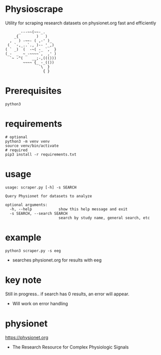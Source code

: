 # Physioscrape
Utility for scraping research datasets on physionet.org fast and efficiently

```
      _---~~(~~-_.
    _{        )   )
  ,   ) -~~- ( ,-' )_
 (  `-,_..`., )-- '_,)
( ` _)  (  -~( -_ `,  }
(_-  _  ~_-~~~~`,  ,' )
  `~ -^(    __;-,((()))
        ~~~~ {_ -_(())
               `\  }
                 { }
```

# Prerequisites
```
python3
```

# requirements
```
# optional
python3 -m venv venv
source venv/bin/activate
# required
pip3 install -r requirements.txt
```

# usage
```
usage: scraper.py [-h] -s SEARCH

Query Physionet for datasets to analyze

optional arguments:
  -h, --help            show this help message and exit
  -s SEARCH, --search SEARCH
                        search by study name, general search, etc
```

# example
```
python3 scraper.py -s eeg
```
- searches physionet.org for results with eeg

# key note
Still in progress.. if search has 0 results, an error will appear.
- Will work on error handling

# physionet
https://physionet.org
- The Research Resource for Complex Physiologic Signals

